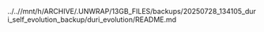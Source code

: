../..//mnt/h/ARCHIVE/.UNWRAP/13GB_FILES/backups/20250728_134105_duri_self_evolution_backup/duri_evolution/README.md